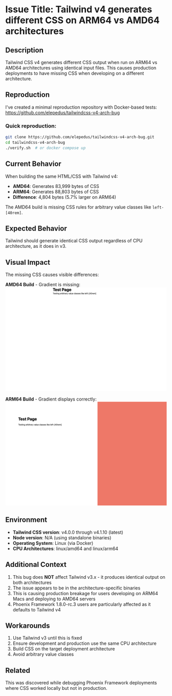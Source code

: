 # Issue Title: Tailwind v4 generates different CSS on ARM64 vs AMD64 architectures

## Description

Tailwind CSS v4 generates different CSS output when run on ARM64 vs AMD64 architectures using identical input files. This causes production deployments to have missing CSS when developing on a different architecture.

## Reproduction

I've created a minimal reproduction repository with Docker-based tests:
https://github.com/elepedus/tailwindcss-v4-arch-bug

### Quick reproduction:
```bash
git clone https://github.com/elepedus/tailwindcss-v4-arch-bug.git
cd tailwindcss-v4-arch-bug
./verify.sh  # or docker compose up
```

## Current Behavior

When building the same HTML/CSS with Tailwind v4:
- **AMD64**: Generates 83,999 bytes of CSS
- **ARM64**: Generates 88,803 bytes of CSS
- **Difference**: 4,804 bytes (5.7% larger on ARM64)

The AMD64 build is missing CSS rules for arbitrary value classes like `left-[40rem]`.

## Expected Behavior

Tailwind should generate identical CSS output regardless of CPU architecture, as it does in v3.

## Visual Impact

The missing CSS causes visible differences:

**AMD64 Build** - Gradient is missing:
![AMD64 Screenshot](https://github.com/elepedus/tailwindcss-v4-arch-bug/blob/main/screenshots/v4-amd64.png)

**ARM64 Build** - Gradient displays correctly:
![ARM64 Screenshot](https://github.com/elepedus/tailwindcss-v4-arch-bug/blob/main/screenshots/v4-arm64.png)

## Environment

- **Tailwind CSS version**: v4.0.0 through v4.1.10 (latest)
- **Node version**: N/A (using standalone binaries)
- **Operating System**: Linux (via Docker)
- **CPU Architectures**: linux/amd64 and linux/arm64

## Additional Context

1. This bug does **NOT** affect Tailwind v3.x - it produces identical output on both architectures
2. The issue appears to be in the architecture-specific binaries
3. This is causing production breakage for users developing on ARM64 Macs and deploying to AMD64 servers
4. Phoenix Framework 1.8.0-rc.3 users are particularly affected as it defaults to Tailwind v4

## Workarounds

1. Use Tailwind v3 until this is fixed
2. Ensure development and production use the same CPU architecture
3. Build CSS on the target deployment architecture
4. Avoid arbitrary value classes

## Related

This was discovered while debugging Phoenix Framework deployments where CSS worked locally but not in production.